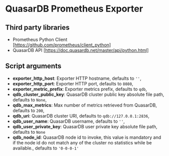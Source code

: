 # QuasarDB Prometheus Exporter

## Third party libraries

- Prometheus Python Client [https://github.com/prometheus/client_python] 
- QuasarDB API [https://doc.quasardb.net/master/api/python.html]

## Script arguments

- __exporter_http_host__: Exporter HTTP hostname, defaults to `''`, 
- __exporter_http_port__: Exporter HTTP port, defaults to `8080`, 
- __exporter_metric_prefix__: Exporter metrics prefix, defaults to `qdb`, 
- __qdb_cluster_public_key__: QuasarDB cluster public key absolute file path, defaults to `None`, 
- __qdb_max_metrics__: Max number of metrics retrieved from QuasarDB, defaults to `200`, 
- __qdb_uri__: QuasarDB cluster URI, defaults to `qdb://127.0.0.1:2836`, 
- __qdb_user_name__: QuasarDB username, defaults to `''`, 
- __qdb_user_private_key__: QuasarDB user private key absolute file path, defaults to `None`
- __qdb_node_id__: QuasarDB node id to invoke, this value is mandatory and if the node id do not match any of the cluster no statistics while be available., defaults to `'0-0-0-1'`